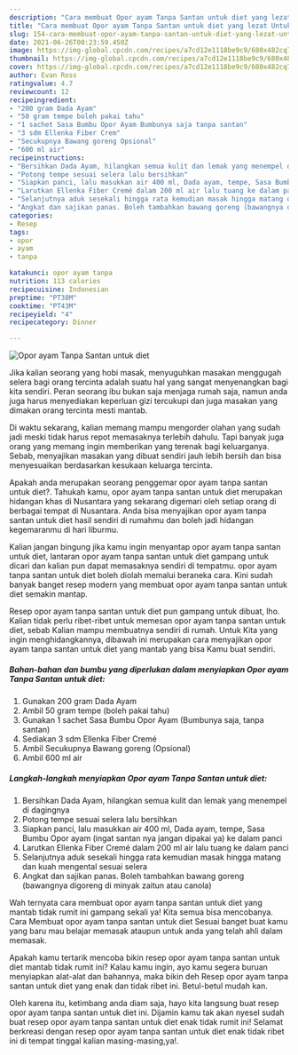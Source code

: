 ```yaml
---
description: "Cara membuat Opor ayam Tanpa Santan untuk diet yang lezat Untuk Jualan"
title: "Cara membuat Opor ayam Tanpa Santan untuk diet yang lezat Untuk Jualan"
slug: 154-cara-membuat-opor-ayam-tanpa-santan-untuk-diet-yang-lezat-untuk-jualan
date: 2021-06-26T00:23:59.450Z
image: https://img-global.cpcdn.com/recipes/a7cd12e1118be9c9/680x482cq70/opor-ayam-tanpa-santan-untuk-diet-foto-resep-utama.jpg
thumbnail: https://img-global.cpcdn.com/recipes/a7cd12e1118be9c9/680x482cq70/opor-ayam-tanpa-santan-untuk-diet-foto-resep-utama.jpg
cover: https://img-global.cpcdn.com/recipes/a7cd12e1118be9c9/680x482cq70/opor-ayam-tanpa-santan-untuk-diet-foto-resep-utama.jpg
author: Evan Ross
ratingvalue: 4.7
reviewcount: 12
recipeingredient:
- "200 gram Dada Ayam"
- "50 gram tempe boleh pakai tahu"
- "1 sachet Sasa Bumbu Opor Ayam Bumbunya saja tanpa santan"
- "3 sdm Ellenka Fiber Crem"
- "Secukupnya Bawang goreng Opsional"
- "600 ml air"
recipeinstructions:
- "Bersihkan Dada Ayam, hilangkan semua kulit dan lemak yang menempel di dagingnya"
- "Potong tempe sesuai selera lalu bersihkan"
- "Siapkan panci, lalu masukkan air 400 ml, Dada ayam, tempe, Sasa Bumbu Opor ayam (ingat santan nya jangan dipakai ya) ke dalam panci"
- "Larutkan Ellenka Fiber Cremé dalam 200 ml air lalu tuang ke dalam panci"
- "Selanjutnya aduk sesekali hingga rata kemudian masak hingga matang dan kuah mengental sesuai selera"
- "Angkat dan sajikan panas. Boleh tambahkan bawang goreng (bawangnya digoreng di minyak zaitun atau canola)"
categories:
- Resep
tags:
- opor
- ayam
- tanpa

katakunci: opor ayam tanpa 
nutrition: 113 calories
recipecuisine: Indonesian
preptime: "PT38M"
cooktime: "PT43M"
recipeyield: "4"
recipecategory: Dinner

---
```



![Opor ayam Tanpa Santan untuk diet](https://img-global.cpcdn.com/recipes/a7cd12e1118be9c9/680x482cq70/opor-ayam-tanpa-santan-untuk-diet-foto-resep-utama.jpg)

Jika kalian seorang yang hobi masak, menyuguhkan masakan menggugah selera bagi orang tercinta adalah suatu hal yang sangat menyenangkan bagi kita sendiri. Peran seorang ibu bukan saja menjaga rumah saja, namun anda juga harus menyediakan keperluan gizi tercukupi dan juga masakan yang dimakan orang tercinta mesti mantab.

Di waktu  sekarang, kalian memang mampu mengorder olahan yang sudah jadi meski tidak harus repot memasaknya terlebih dahulu. Tapi banyak juga orang yang memang ingin memberikan yang terenak bagi keluarganya. Sebab, menyajikan masakan yang dibuat sendiri jauh lebih bersih dan bisa menyesuaikan berdasarkan kesukaan keluarga tercinta. 



Apakah anda merupakan seorang penggemar opor ayam tanpa santan untuk diet?. Tahukah kamu, opor ayam tanpa santan untuk diet merupakan hidangan khas di Nusantara yang sekarang digemari oleh setiap orang di berbagai tempat di Nusantara. Anda bisa menyajikan opor ayam tanpa santan untuk diet hasil sendiri di rumahmu dan boleh jadi hidangan kegemaranmu di hari liburmu.

Kalian jangan bingung jika kamu ingin menyantap opor ayam tanpa santan untuk diet, lantaran opor ayam tanpa santan untuk diet gampang untuk dicari dan kalian pun dapat memasaknya sendiri di tempatmu. opor ayam tanpa santan untuk diet boleh diolah memalui beraneka cara. Kini sudah banyak banget resep modern yang membuat opor ayam tanpa santan untuk diet semakin mantap.

Resep opor ayam tanpa santan untuk diet pun gampang untuk dibuat, lho. Kalian tidak perlu ribet-ribet untuk memesan opor ayam tanpa santan untuk diet, sebab Kalian mampu membuatnya sendiri di rumah. Untuk Kita yang ingin menghidangkannya, dibawah ini merupakan cara menyajikan opor ayam tanpa santan untuk diet yang mantab yang bisa Kamu buat sendiri.

<!--inarticleads1-->

##### Bahan-bahan dan bumbu yang diperlukan dalam menyiapkan Opor ayam Tanpa Santan untuk diet:

1. Gunakan 200 gram Dada Ayam
1. Ambil 50 gram tempe (boleh pakai tahu)
1. Gunakan 1 sachet Sasa Bumbu Opor Ayam (Bumbunya saja, tanpa santan)
1. Sediakan 3 sdm Ellenka Fiber Cremé
1. Ambil Secukupnya Bawang goreng (Opsional)
1. Ambil 600 ml air




<!--inarticleads2-->

##### Langkah-langkah menyiapkan Opor ayam Tanpa Santan untuk diet:

1. Bersihkan Dada Ayam, hilangkan semua kulit dan lemak yang menempel di dagingnya
1. Potong tempe sesuai selera lalu bersihkan
1. Siapkan panci, lalu masukkan air 400 ml, Dada ayam, tempe, Sasa Bumbu Opor ayam (ingat santan nya jangan dipakai ya) ke dalam panci
1. Larutkan Ellenka Fiber Cremé dalam 200 ml air lalu tuang ke dalam panci
1. Selanjutnya aduk sesekali hingga rata kemudian masak hingga matang dan kuah mengental sesuai selera
1. Angkat dan sajikan panas. Boleh tambahkan bawang goreng (bawangnya digoreng di minyak zaitun atau canola)




Wah ternyata cara membuat opor ayam tanpa santan untuk diet yang mantab tidak rumit ini gampang sekali ya! Kita semua bisa mencobanya. Cara Membuat opor ayam tanpa santan untuk diet Sesuai banget buat kamu yang baru mau belajar memasak ataupun untuk anda yang telah ahli dalam memasak.

Apakah kamu tertarik mencoba bikin resep opor ayam tanpa santan untuk diet mantab tidak rumit ini? Kalau kamu ingin, ayo kamu segera buruan menyiapkan alat-alat dan bahannya, maka bikin deh Resep opor ayam tanpa santan untuk diet yang enak dan tidak ribet ini. Betul-betul mudah kan. 

Oleh karena itu, ketimbang anda diam saja, hayo kita langsung buat resep opor ayam tanpa santan untuk diet ini. Dijamin kamu tak akan nyesel sudah buat resep opor ayam tanpa santan untuk diet enak tidak rumit ini! Selamat berkreasi dengan resep opor ayam tanpa santan untuk diet enak tidak ribet ini di tempat tinggal kalian masing-masing,ya!.

